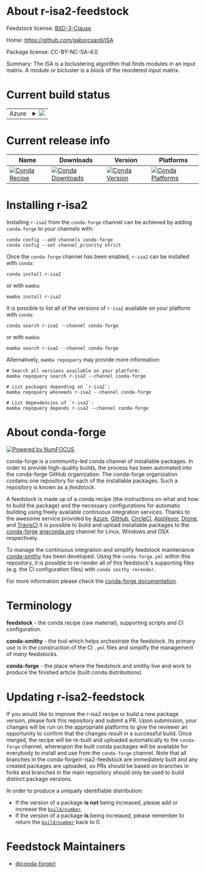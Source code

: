 About r-isa2-feedstock
======================

Feedstock license: [BSD-3-Clause](https://github.com/conda-forge/r-isa2-feedstock/blob/main/LICENSE.txt)

Home: https://github.com/gaborcsardi/ISA

Package license: CC-BY-NC-SA-4.0

Summary: The ISA is a biclustering algorithm that finds modules  in an input matrix. A module or bicluster is a block of the reordered input matrix.

Current build status
====================


<table>
    
  <tr>
    <td>Azure</td>
    <td>
      <details>
        <summary>
          <a href="https://dev.azure.com/conda-forge/feedstock-builds/_build/latest?definitionId=2481&branchName=main">
            <img src="https://dev.azure.com/conda-forge/feedstock-builds/_apis/build/status/r-isa2-feedstock?branchName=main">
          </a>
        </summary>
        <table>
          <thead><tr><th>Variant</th><th>Status</th></tr></thead>
          <tbody><tr>
              <td>linux_64_r_base4.3</td>
              <td>
                <a href="https://dev.azure.com/conda-forge/feedstock-builds/_build/latest?definitionId=2481&branchName=main">
                  <img src="https://dev.azure.com/conda-forge/feedstock-builds/_apis/build/status/r-isa2-feedstock?branchName=main&jobName=linux&configuration=linux%20linux_64_r_base4.3" alt="variant">
                </a>
              </td>
            </tr><tr>
              <td>linux_64_r_base4.4</td>
              <td>
                <a href="https://dev.azure.com/conda-forge/feedstock-builds/_build/latest?definitionId=2481&branchName=main">
                  <img src="https://dev.azure.com/conda-forge/feedstock-builds/_apis/build/status/r-isa2-feedstock?branchName=main&jobName=linux&configuration=linux%20linux_64_r_base4.4" alt="variant">
                </a>
              </td>
            </tr><tr>
              <td>osx_64_r_base4.3</td>
              <td>
                <a href="https://dev.azure.com/conda-forge/feedstock-builds/_build/latest?definitionId=2481&branchName=main">
                  <img src="https://dev.azure.com/conda-forge/feedstock-builds/_apis/build/status/r-isa2-feedstock?branchName=main&jobName=osx&configuration=osx%20osx_64_r_base4.3" alt="variant">
                </a>
              </td>
            </tr><tr>
              <td>osx_64_r_base4.4</td>
              <td>
                <a href="https://dev.azure.com/conda-forge/feedstock-builds/_build/latest?definitionId=2481&branchName=main">
                  <img src="https://dev.azure.com/conda-forge/feedstock-builds/_apis/build/status/r-isa2-feedstock?branchName=main&jobName=osx&configuration=osx%20osx_64_r_base4.4" alt="variant">
                </a>
              </td>
            </tr><tr>
              <td>win_64_r_base4.3</td>
              <td>
                <a href="https://dev.azure.com/conda-forge/feedstock-builds/_build/latest?definitionId=2481&branchName=main">
                  <img src="https://dev.azure.com/conda-forge/feedstock-builds/_apis/build/status/r-isa2-feedstock?branchName=main&jobName=win&configuration=win%20win_64_r_base4.3" alt="variant">
                </a>
              </td>
            </tr><tr>
              <td>win_64_r_base4.4</td>
              <td>
                <a href="https://dev.azure.com/conda-forge/feedstock-builds/_build/latest?definitionId=2481&branchName=main">
                  <img src="https://dev.azure.com/conda-forge/feedstock-builds/_apis/build/status/r-isa2-feedstock?branchName=main&jobName=win&configuration=win%20win_64_r_base4.4" alt="variant">
                </a>
              </td>
            </tr>
          </tbody>
        </table>
      </details>
    </td>
  </tr>
</table>

Current release info
====================

| Name | Downloads | Version | Platforms |
| --- | --- | --- | --- |
| [![Conda Recipe](https://img.shields.io/badge/recipe-r--isa2-green.svg)](https://anaconda.org/conda-forge/r-isa2) | [![Conda Downloads](https://img.shields.io/conda/dn/conda-forge/r-isa2.svg)](https://anaconda.org/conda-forge/r-isa2) | [![Conda Version](https://img.shields.io/conda/vn/conda-forge/r-isa2.svg)](https://anaconda.org/conda-forge/r-isa2) | [![Conda Platforms](https://img.shields.io/conda/pn/conda-forge/r-isa2.svg)](https://anaconda.org/conda-forge/r-isa2) |

Installing r-isa2
=================

Installing `r-isa2` from the `conda-forge` channel can be achieved by adding `conda-forge` to your channels with:

```
conda config --add channels conda-forge
conda config --set channel_priority strict
```

Once the `conda-forge` channel has been enabled, `r-isa2` can be installed with `conda`:

```
conda install r-isa2
```

or with `mamba`:

```
mamba install r-isa2
```

It is possible to list all of the versions of `r-isa2` available on your platform with `conda`:

```
conda search r-isa2 --channel conda-forge
```

or with `mamba`:

```
mamba search r-isa2 --channel conda-forge
```

Alternatively, `mamba repoquery` may provide more information:

```
# Search all versions available on your platform:
mamba repoquery search r-isa2 --channel conda-forge

# List packages depending on `r-isa2`:
mamba repoquery whoneeds r-isa2 --channel conda-forge

# List dependencies of `r-isa2`:
mamba repoquery depends r-isa2 --channel conda-forge
```


About conda-forge
=================

[![Powered by
NumFOCUS](https://img.shields.io/badge/powered%20by-NumFOCUS-orange.svg?style=flat&colorA=E1523D&colorB=007D8A)](https://numfocus.org)

conda-forge is a community-led conda channel of installable packages.
In order to provide high-quality builds, the process has been automated into the
conda-forge GitHub organization. The conda-forge organization contains one repository
for each of the installable packages. Such a repository is known as a *feedstock*.

A feedstock is made up of a conda recipe (the instructions on what and how to build
the package) and the necessary configurations for automatic building using freely
available continuous integration services. Thanks to the awesome service provided by
[Azure](https://azure.microsoft.com/en-us/services/devops/), [GitHub](https://github.com/),
[CircleCI](https://circleci.com/), [AppVeyor](https://www.appveyor.com/),
[Drone](https://cloud.drone.io/welcome), and [TravisCI](https://travis-ci.com/)
it is possible to build and upload installable packages to the
[conda-forge](https://anaconda.org/conda-forge) [anaconda.org](https://anaconda.org/)
channel for Linux, Windows and OSX respectively.

To manage the continuous integration and simplify feedstock maintenance
[conda-smithy](https://github.com/conda-forge/conda-smithy) has been developed.
Using the ``conda-forge.yml`` within this repository, it is possible to re-render all of
this feedstock's supporting files (e.g. the CI configuration files) with ``conda smithy rerender``.

For more information please check the [conda-forge documentation](https://conda-forge.org/docs/).

Terminology
===========

**feedstock** - the conda recipe (raw material), supporting scripts and CI configuration.

**conda-smithy** - the tool which helps orchestrate the feedstock.
                   Its primary use is in the construction of the CI ``.yml`` files
                   and simplify the management of *many* feedstocks.

**conda-forge** - the place where the feedstock and smithy live and work to
                  produce the finished article (built conda distributions)


Updating r-isa2-feedstock
=========================

If you would like to improve the r-isa2 recipe or build a new
package version, please fork this repository and submit a PR. Upon submission,
your changes will be run on the appropriate platforms to give the reviewer an
opportunity to confirm that the changes result in a successful build. Once
merged, the recipe will be re-built and uploaded automatically to the
`conda-forge` channel, whereupon the built conda packages will be available for
everybody to install and use from the `conda-forge` channel.
Note that all branches in the conda-forge/r-isa2-feedstock are
immediately built and any created packages are uploaded, so PRs should be based
on branches in forks and branches in the main repository should only be used to
build distinct package versions.

In order to produce a uniquely identifiable distribution:
 * If the version of a package **is not** being increased, please add or increase
   the [``build/number``](https://docs.conda.io/projects/conda-build/en/latest/resources/define-metadata.html#build-number-and-string).
 * If the version of a package **is** being increased, please remember to return
   the [``build/number``](https://docs.conda.io/projects/conda-build/en/latest/resources/define-metadata.html#build-number-and-string)
   back to 0.

Feedstock Maintainers
=====================

* [@conda-forge/r](https://github.com/orgs/conda-forge/teams/r/)


